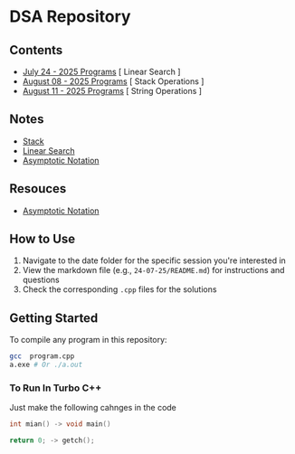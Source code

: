# DSA Repository

## Contents

- [July 24 - 2025 Programs](./24-07-2025/README.md) [ Linear Search ]
- [August 08 - 2025 Programs](./04-08-2025/README.md) [ Stack Operations ]
- [August 11 - 2025 Programs](./11-08-2025/README.md) [ String Operations ]

## Notes

- [Stack](./Notes/Stack.md)
- [Linear Search](./Notes/LinearSearch.md)
- [Asymptotic Notation](./Notes/AsymptoticNotation.md)

## Resouces

- [Asymptotic Notation](https://www.youtube.com/watch?v=XMUe3zFhM5c)

## How to Use

1. Navigate to the date folder for the specific session you're interested in
2. View the markdown file (e.g., `24-07-25/README.md`) for instructions and questions
3. Check the corresponding `.cpp` files for the solutions

## Getting Started

To compile any program in this repository:

```bash
gcc  program.cpp
a.exe # Or ./a.out
```

### To Run In Turbo C++

Just make the following cahnges in the code

```c
int mian() -> void main()
```

```c
return 0; -> getch();
```
